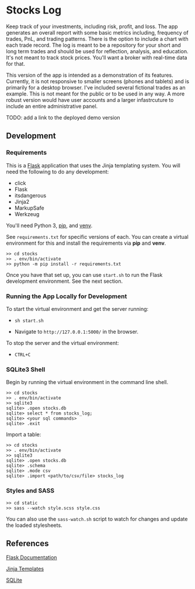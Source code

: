 # Stocks Log

Keep track of your investments, including risk, profit, and loss. The app generates an overall report with some basic metrics including, frequency of trades, PnL, and trading patterns. There is the option to include a chart with each trade record. The log is meant to be a repository for your short and long term trades and should be used for reflection, analysis, and education. It's not meant to track stock prices. You'll want a broker with real-time data for that.

This version of the app is intended as a demonstration of its features. Currently, it is not responsive to smaller screens (phones and tablets) and is primarily for a desktop browser. I've included several fictional trades as an example. This is not meant for the public or to be used in any way. A more robust version would have user accounts and a larger infastrcuture to include an entire administrative panel.

TODO: add a link to the deployed demo version

## Development

### Requirements
This is a [Flask](https://flask.palletsprojects.com/en/2.0.x/) application that uses the Jinja templating system. You will need the following to do any development:

* click
* Flask
* itsdangerous
* Jinja2
* MarkupSafe
* Werkzeug

You'll need Python 3, [pip](https://pypi.org/project/pip/), and [venv](https://docs.python.org/3/library/venv.html).

See `requirements.txt` for specific versions of each. You can create a virtual environment for this and install the requirements via **pip** and **venv**. 

```
>> cd stocks
>> . env/bin/activate
>> python -m pip install -r requirements.txt
```

Once you have that set up, you can use `start.sh` to run the Flask development  environment. See the next section.

### Running the App Locally for Development
To start the virtual environment and get the server running:

* `sh start.sh`

* Navigate to `http://127.0.0.1:5000/` in the browser.

To stop the server and the virtual environment:

* `CTRL+C`

### SQLite3 Shell
Begin by running the virtual environment in the command line shell.

```
>> cd stocks
>> . env/bin/activate
>> sqlite3
sqlite> .open stocks.db
sqlite> select * from stocks_log;
sqlite> <your sql commands>
sqlite> .exit
```

Import a table:

```
>> cd stocks
>> . env/bin/activate
>> sqlite3
sqlite> .open stocks.db
sqlite> .schema
sqlite> .mode csv
sqlite> .import <path/to/csv/file> stocks_log
```

### Styles and SASS
```
>> cd static
>> sass --watch style.scss style.css
```

You can also use the `sass-watch.sh` script to watch for changes and update the loaded stylesheets.

## References

[Flask Documentation](https://flask.palletsprojects.com/en/2.0.x/)

[Jinja Templates](https://jinja.palletsprojects.com/en/3.0.x/templates/)

[SQLite](https://flask.palletsprojects.com/en/2.0.x/patterns/sqlite3/)
